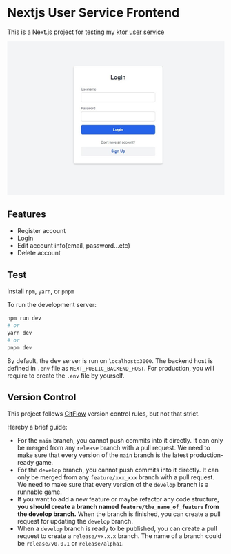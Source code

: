 # Nextjs User Service Frontend

This is a Next.js project for testing my [ktor user service](https://github.com/willake/ktor-user-service)

![Login page](./readme_assets/login.jpg)

## Features

- Register account
- Login
- Edit account info(email, password...etc)
- Delete account

## Test

Install `npm`, `yarn`, or `pnpm`

To run the development server:

```bash
npm run dev
# or
yarn dev
# or
pnpm dev
```

By default, the dev server is run on `localhost:3000`.
The backend host is defined in `.env` file as `NEXT_PUBLIC_BACKEND_HOST`.
For production, you will require to create the `.env` file by yourself.

## Version Control

This project follows [GitFlow](http://datasift.github.io/gitflow/IntroducingGitFlow.html) version control rules, but not that strict.

Hereby a brief guide:

-   For the `main` branch, you cannot push commits into it directly. It can only be merged from any `release` branch with a pull request. We need to make sure that every version of the `main` branch is the latest production-ready game.
-   For the `develop` branch, you cannot push commits into it directly. It can only be merged from any `feature/xxx_xxx` branch with a pull request. We need to make sure that every version of the `develop` branch is a runnable game.
-   If you want to add a new feature or maybe refactor any code structure, **you should create a branch named `feature/the_name_of_feature` from the develop branch.** When the branch is finished, you can create a pull request for updating the `develop` branch.
-   When a `develop` branch is ready to be published, you can create a pull request to create a `release/vx.x.x` branch. The name of a branch could be `release/v0.0.1` or `release/alpha1`.
